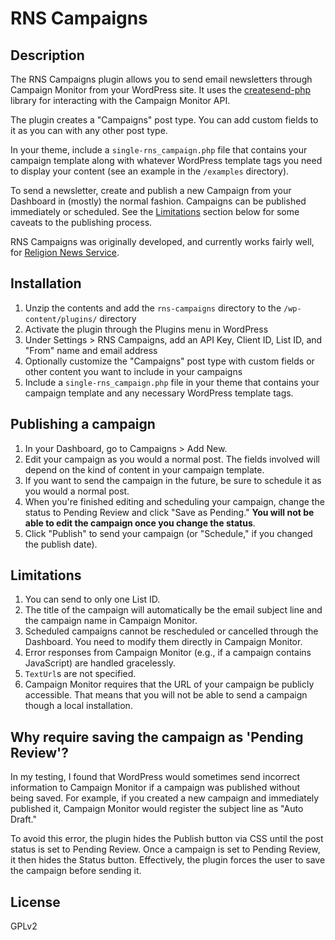 
# RNS Campaigns #

## Description ##

The RNS Campaigns plugin allows you to send email newsletters through Campaign Monitor from your WordPress site. It uses the [createsend-php][] library for interacting with the Campaign Monitor API.

The plugin creates a "Campaigns" post type. You can add custom fields to it as you can with any other post type.

In your theme, include a `single-rns_campaign.php` file that contains your campaign template along with whatever WordPress template tags you need to display your content (see an example in the `/examples` directory).

To send a newsletter, create and publish a new Campaign from your Dashboard in (mostly) the normal fashion. Campaigns can be published immediately or scheduled. See the [Limitations][] section below for some caveats to the publishing process.

RNS Campaigns was originally developed, and currently works fairly well, for [Religion News Service](http://www.religionnews.com).

## Installation ##

1. Unzip the contents and add the `rns-campaigns` directory to the `/wp-content/plugins/` directory
1. Activate the plugin through the Plugins menu in WordPress
1. Under Settings > RNS Campaigns, add an API Key, Client ID, List ID, and "From" name and email address
1. Optionally customize the "Campaigns" post type with custom fields or other content you want to include in your campaigns
1. Include a `single-rns_campaign.php` file in your theme that contains your campaign template and any necessary WordPress template tags.

## Publishing a campaign ##

1. In your Dashboard, go to Campaigns > Add New.
1. Edit your campaign as you would a normal post. The fields involved will depend on the kind of content in your campaign template.
1. If you want to send the campaign in the future, be sure to schedule it as you would a normal post.
1. When you're finished editing and scheduling your campaign, change the status to Pending Review and click "Save as Pending." **You will not be able to edit the campaign once you change the status**.
1. Click "Publish" to send your campaign (or "Schedule," if you changed the publish date).

## Limitations ##

1. You can send to only one List ID.
1. The title of the campaign will automatically be the email subject line and the campaign name in Campaign Monitor.
1. Scheduled campaigns cannot be rescheduled or cancelled through the Dashboard. You need to modify them directly in Campaign Monitor.
1. Error responses from Campaign Monitor (e.g., if a campaign contains JavaScript) are handled gracelessly.
1. `TextUrl`s are not specified.
1. Campaign Monitor requires that the URL of your campaign be publicly accessible. That means that you will not be able to send a campaign though a local installation.

## Why require saving the campaign as 'Pending Review'? ##

In my testing, I found that WordPress would sometimes send incorrect information to Campaign Monitor if a campaign was published without being saved. For example, if you created a new campaign and immediately published it, Campaign Monitor would register the subject line as "Auto Draft."

To avoid this error, the plugin hides the Publish button via CSS until the post status is set to Pending Review. Once a campaign is set to Pending Review, it then hides the Status button. Effectively, the plugin forces the user to save the campaign before sending it.

## License ##

GPLv2

[createsend-php]: http://campaignmonitor.github.com/createsend-php/
[Limitations]: #limitations

